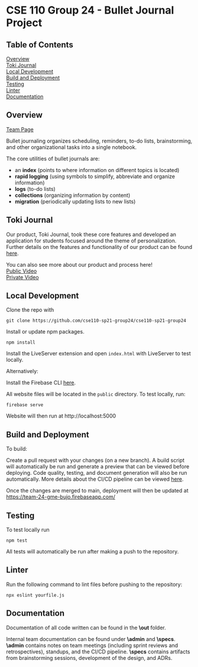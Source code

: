 # CSE 110 Group 24 - Bullet Journal Project

## Table of Contents

[Overview](#overview)  
[Toki Journal](#toki-journal)  
[Local Development](#local-development)  
[Build and Deployment](#build-and-deployment)  
[Testing](#testing)  
[Linter](#linter)   
[Documentation](#documentation)  

## Overview

[Team Page](./admin/team.md)

Bullet journaling organizes scheduling, reminders, to-do lists, brainstorming, and other organizational tasks into a single notebook.

The core utilities of bullet journals are:
- an **index** (points to where information on different topics is located)
- **rapid logging** (using symbols to simplify, abbreviate and organize information)
- **logs** (to-do lists)
- **collections** (organizing information by content)
- **migration** (periodically updating lists to new lists)

## Toki Journal

Our product, Toki Journal, took these core features and developed an application for students focused around the theme of personalization. Further details on the features and functionality of our product can be found [here](admin/onboard.md).

You can also see more about our product and process here!  
[Public Video](https://youtu.be/2hDC1_sDXZk)  
[Private Video](https://youtu.be/zZewBgmfkIs)  

## Local Development

Clone the repo with

```
git clone https://github.com/cse110-sp21-group24/cse110-sp21-group24
```

Install or update npm packages.

```
npm install
```

Install the LiveServer extension and open `index.html` with LiveServer to test locally.

Alternatively:

Install the Firebase CLI [here](https://firebase.google.com/docs/cli#install_the_firebase_cli).

All website files will be located in the `public` directory. To test locally, run:

```
firebase serve
```

Website will then run at http://localhost:5000

## Build and Deployment

To build:

Create a pull request with your changes (on a new branch). A build script will automatically be run and generate a preview that can be viewed before deploying. Code quality, testing, and document generation will also be run automatically. More details about the CI/CD pipeline can be viewed [here](admin/cipipeline/updated-phase1.md).

Once the changes are merged to main, deployment will then be updated at https://team-24-gme-bujo.firebaseapp.com/

## Testing

To test locally run

```
npm test
```

All tests will automatically be run after making a push to the repository.

## Linter

Run the following command to lint files before pushing to the repository:

```
npx eslint yourfile.js
```

## Documentation

Documentation of all code written can be found in the **\out** folder.  

Internal team documentation can be found under **\admin** and **\specs**. **\admin** contains notes on team meetings (including sprint reviews and retrospectives), standups, and the CI/CD pipeline. **\specs** contains artifacts from brainstorming sessions, development of the design, and ADRs.
